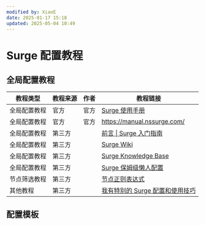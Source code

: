 ```yaml
---
modified by: XiaoE
date: 2025-01-17 15:18
updated: 2025-05-04 10:49
---
```

# Surge 配置教程

## 全局配置教程

| 教程类型   | 教程来源 | 作者  | 教程链接                                                                                                                                                |
| ------ | ---- | --- | --------------------------------------------------------------------------------------------------------------------------------------------------- |
| 全局配置教程 | 官方   | 官方  | [Surge 使用手册](https://surge.mitsea.com/)                                                                                                             |
| 全局配置教程 | 官方   | 官方  | https://manual.nssurge.com/                                                                                                                         |
| 全局配置教程 | 第三方  |     | [前言 \| Surge 入门指南](https://wiki.surge.community/)                                                                                                   |
| 全局配置教程 | 第三方  |     | [Surge Wiki](https://www.notion.so/maicoo/Surge-Wiki-6cf0f27da05348a9bca0de23904cdf55)                                                              |
| 全局配置教程 | 第三方  |     | [Surge Knowledge Base](https://kb.nssurge.com/surge-knowledge-base/zh)                                                                              |
| 全局配置教程 | 第三方  |     | [Surge 保姆级懒人配置](https://erdongchan.cn/surgeconf.html)                                                                                               |
| 节点筛选教程 | 第三方  |     | [节点正则表达式](https://github.com/LaolunsiG/XiaoE_PCR/blob/main/Config_File/%E8%8A%82%E7%82%B9%E7%9A%84%E6%AD%A3%E5%88%99%E8%A1%A8%E8%BE%BE%E5%BC%8F.md) |
| 其他教程   | 第三方  |     | [我有特别的 Surge 配置和使用技巧](https://blog.skk.moe/post/i-have-my-unique-surge-setup/)                                                                      |

## 配置模板